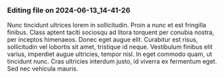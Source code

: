 

### Editing file on 2024-06-13_14-41-26

Nunc tincidunt ultrices lorem in sollicitudin. Proin a nunc et est fringilla finibus. Class aptent taciti sociosqu ad litora torquent per conubia nostra, per inceptos himenaeos. Donec eget augue elit. Curabitur est risus, sollicitudin vel lobortis sit amet, tristique id neque. Vestibulum finibus elit varius, imperdiet augue ultricies, tempor nisl. In eget commodo quam, ut tincidunt nunc. Cras ultricies interdum justo, id viverra ex fermentum eget. Sed nec vehicula mauris.


